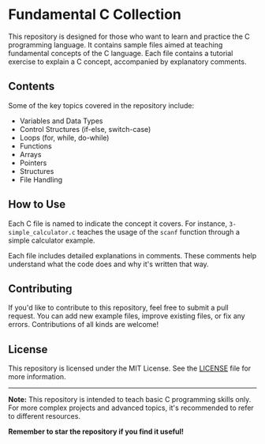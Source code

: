 # Fundamental C Collection

This repository is designed for those who want to learn and practice the C programming language. It contains sample files aimed at teaching fundamental concepts of the C language. Each file contains a tutorial exercise to explain a C concept, accompanied by explanatory comments.

## Contents

Some of the key topics covered in the repository include:

- Variables and Data Types
- Control Structures (if-else, switch-case)
- Loops (for, while, do-while)
- Functions
- Arrays
- Pointers
- Structures
- File Handling

## How to Use

Each C file is named to indicate the concept it covers. For instance, `3-simple_calculator.c` teaches the usage of the `scanf` function through a simple calculator example.

Each file includes detailed explanations in comments. These comments help understand what the code does and why it's written that way.

## Contributing

If you'd like to contribute to this repository, feel free to submit a pull request. You can add new example files, improve existing files, or fix any errors. Contributions of all kinds are welcome!

## License

This repository is licensed under the MIT License. See the [LICENSE](LICENSE) file for more information.

---

**Note:** This repository is intended to teach basic C programming skills only. For more complex projects and advanced topics, it's recommended to refer to different resources.

**Remember to star the repository if you find it useful!**
